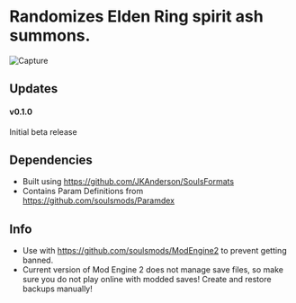 # Randomizes Elden Ring spirit ash summons.

![Capture](https://user-images.githubusercontent.com/55667610/161639316-c7c32881-949b-449b-ac29-d7739e93a4e0.JPG)

## Updates
#### v0.1.0
Initial beta release

## Dependencies
- Built using https://github.com/JKAnderson/SoulsFormats
- Contains Param Definitions from https://github.com/soulsmods/Paramdex

## Info
- Use with https://github.com/soulsmods/ModEngine2 to prevent getting banned.
- Current version of Mod Engine 2 does not manage save files, so make sure you do not play online with modded saves! Create and restore backups manually!



